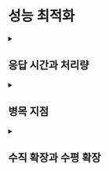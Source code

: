 # 성능 최적화

<details>
    <summary><h2>응답 시간과 처리량</h2></summary>
    <strong>네트워크 속도, 디스크 속도, 메모리 크기, 디바이스(스마트폰)의 CPU 속도</strong> 등이 성능과 관련되어 있다.<br>
    <strong>서버 성능과 관련 있는 중요한 지표</strong>를 2가지 꼽자면 <strong>응답 시간과 처리량</strong><br>
    <br>
    <h2>1. 응답 시간</h2>
    <h3>응답 시간 = 사용자의 요청을 처리하는 데 걸리는 시간</h3>
    <p>서버는 로직을 실행한 다음, 응답 데이터를 클라이언트에 전송한다.<br>
    응답 데이터를 전송할 때는 API 요청 과정에서 서버와 연결된 소켓을 이용한다.</p>
    <br>
    <ul>
        <li><strong>TTFB (Time to First Byte):</strong> 응답 데이터 중 <strong>첫 번째 바이트가 도착</strong>할 때까지 걸린 시간</li>
        <li><strong>TTLB (Time to Last Byte):</strong> 응답 데이터의 <strong>마지막 바이트가 도착</strong>할 때 걸린 시간</li>
    </ul>
    <p>응답 데이터의 크기가 작다면 TTFB와 TTLB의 차이가 크지 않다. 하지만 파일 다운로드처럼 전송할 데이터가 크거나 네트워크 속도가 느리면 TTFB와 TTLB의 차이가 커질 수 있다. 
    <strong>데이터 특성이나 네트워크 환경을 고려해 TTFB와 TTLB중 적절한 지표를 선택</strong>해 측정해야 한다.</p> 
    <br>
    <p>응답 시간은 1초보다 짧을 때가 많아, 성능 측정을 위해 1/1000초인 밀리초(ms) 단위를 사용한다.</p>
    <br>
    <h3>응답 시간의 구성</h3>
    <ul>
        <li>API 요청 전송 시간</li>
        <li>서버의 처리 시간</li>
        <li>API 응답 전송 시간</li>
    </ul>
    <p>서버 개발자는 주로 <strong>서버의 처리 시간</strong>을 확인한다.</p>
    <br>
    <h3>서버 처리 시간 구성 요소</h3>
    <ul>
        <li>로직 수행 (if, for 등)</li>
        <li>DB 연동</li>
        <li>외부 API 연동</li>
        <li>응답 데이터 생성 (전송)</li>
    </ul>
    ⭐️ 이 중에서도 <strong>DB 연동</strong>과 <strong>외부 API 연동</strong> 시간이 처리 시간의 대부분을 차지하므로, <strong>응답 시간을 줄이기 위해서는 이 두 부분을 집중적으로 최적화</strong>해야 한다.<br>
    <br><br>
    <h2>2. 처리량</h2>
    <h3>처리량 = 단위 시간당 시스템이 처리하는 작업량</h3>
    <br>
    ⭐️ TPS는 <strong>시스템이 처리할 수 있는 최대 요청 수</strong>를 의미</p>
    <ul>
        <li><strong>TPS (transactions per second):</strong> 초당 트랜잭션 수</li>
        <li><strong>RPS (requests per second):</strong> 초당 요청 수</li>
    </ul>
    <br>
    <p>ex) 서버가 한 번에 5개의 요청을 처리할 수 있다고 가정하면,<br>
    이때 요청당 처리 시간이 1초라면 최대 TPS는 5<br><br>동시에 들어오는 요청 수가 최대 TPS를 초과하면 초과한 요청을 나중에 처리한다.<br>
    <br>
    동시에 7개의 요청이 들어오면 나중에 처리된 2개의 요청 시간은 응답 시간이 2초가 된다.<br>
    (기다리는 시간 1초 + 실제 처리한 시간 1초)</p>
    <br><br>
    <p><strong>요청이 최대 TPS를 초과하면 응답 시간이 지연</strong>된다. 
    응답 시간의 증가는 사용자 이탈로 이어질 수 있다.</p><br>
    <h3>💡 사용자 이탈을 막기 위해 TPS를 높이려면?</h3>
    <ul>
        <li><strong>동시에 처리할 수 있는 요청 수를 늘려</strong> 대기 시간 줄이기</li>
        <li><strong>처리 시간 자체를 줄여</strong> 대기 시간 줄이기</li>
    </ul>
    <br>
    <p><strong>트래픽이 많은 시간대의 TPS와 응답 시간이 얼마인지 측정</strong>하고, 이를 바탕으로 <strong>목표 TPS와 응답 시간을 설정</strong>하고 효과적인 <strong>성능 개선안을 도출</strong>해야 한다.</p>
    <br>
    <p>* TPS를 확인하는 가장 간단한 방법<br>
    모니터링 시스템 (ex: 스카우터, 핀포인트, 뉴렐릭)</p>
    <br>
</details>

<details>
    <summary><h2>병목 지점</h2></summary>
    <h2>병목 지점</h2>
    <p>서비스 초기에는 성능 문제가 발생하지 않는다. <strong>성능 문제는 사용자가 늘면서 점차 나타난다.</strong><br>트래픽이 늘고 데이터가 쌓이면서 간헐적으로 응답 시간이 느려지는 현상이 발생한다.</p>
    <br>
    <strong><h3>✔️ 심각한 성능 문제 예시</h3></strong>
    <ul>
        <li>순간적으로 모든 사용자 요청에 대한 응답 시간이 심각하게 느려진다.<br>10초 이상 걸리는 요청이 늘어나고 다수의 요청에서 연결 시간 초과와 같은 오류가 발생한다.</li>
        <li>서버를 재시작하면 잠시 괜찮다가 다시 응답 시간이 느려지는 현상이 반복된다.</li>
        <li>트래픽이 줄어들 때까지 심각한 상황이 계속된다.</li>
    </ul>
    <br>
    <p>트래픽이 증가하면서 성능 문제가 발생하는 주된 이유는 ⭐️ <strong>시스템이 수용할 수 있는 최대 TPS를 초과하는 트래픽이 유입</strong>되기 때문 이다.<br>
        <strong>TPS를 높이려면 성능 문제가 발생하는 지점을 찾아야 한다.</strong> 문제 지점을 찾는 간단한 방법은 <strong>모니터링 도구를 통해 실제 실행 시간을 측정</strong>해, <strong>처리 시간이 오래 걸리는 작업을 찾는 것</strong>이다.<br>
        <br>
        적절한 <strong>모니터링 도구가 없다면 의심되는 코드의 실행 시간을 로그로 남겨야 한다.</strong> 나중에 성능 문제가 다시 발생했을 때 개선할 부분을 찾는 데 도움이 된다.<br>
        <br>
        <strong>성능 문제는 DB나 외부 API를 연동하는 과정에서 주로 발생</strong>한다.
    </p>
</details>

<details>
    <summary><h2>수직 확장과 수평 확장</h2></summary>
    <h2>수직 확장과 수평 확장</h2>
    <p>사용자가 서비스를 이용하지 못하는 상황에서 이를 방치한 채 시간이 오래 걸리는 개선 방안을 시도할 수 없다.</p>
    <br>
    <p><strong>급하게 해결할 수 있는 방법</strong></p>
    <ul>
        <li><strong>수직 확장</strong>: CPU, 메모리, 디스크 등의 자원을 증가시키는 것</li>
        <li><strong>수평 확장</strong>: 서버 개수를 늘리는 방법<br>
        (서버가 두 대 이상이면 로드 밸런서로 사용자 트래픽을 각 서버에 골고루 분배해줘야 한다.)
        </li>
    </ul>
    <br>
    <p>⭐️ <strong>DB에서 성능 문제가 발생하고 있는데, 서버를 추가로 투입하면 불에 기름을 붓는 격</strong>이다.<br>
    → DB에 문제가 있는 상황에서 DB를 사용하는 서버를 더 늘리면 DB에 가해지는 부하가 더 커짐.</p>
    <p>외부 API 성능이 문제인 경우, 외부 API의 성능이 개선되지 않는 한 서버를 추가한다고 해도 TPS는 향상되지 않는다.</p>
    <br>
    <p><strong>DB나 외부 API에 성능 문제가 발생하지 않는 범위 내에서만 수평 확장</strong>을 해야 효과가 있다.<br>
    (ex: 서버 CPU 사용률이 높을 때, 메모리 부족일 경우, 정적 파일 서빙, 캐시 처리 위주 트래픽 급증일 경우)</p>
    <br><br>
    <p><strong>Q. 수직 확장만 하면 안 되나요?</strong><br>
        수직 확장은 즉각적인 효과를 바로 얻을 수 있지만 트래픽이 지속해서 증가하면 언젠가 또다시 성능 문제가 발생한다.<br>
        <strong>비용이 많이 들기 때문</strong>에, 매번 수직 확장을 반복할 수 없다. 또한 <strong>한 대의 장비가 감당할 수 있는 용량에도 한계</strong>가 있다.<br>
        트래픽이 증가하면 서버를 추가로 투입해 TPS를 높이는 방법(= 수평 확장)도 고려해야 한다.
    </p>

</details>

